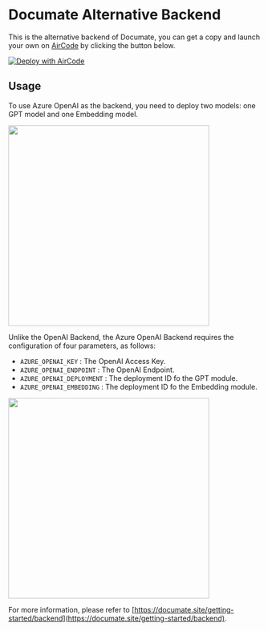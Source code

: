 # Documate Alternative Backend

This is the alternative backend of Documate, you can get a copy and launch your own on [AirCode](https://aircode.io) by clicking the button below.

[![Deploy with AirCode](https://aircode.io/aircode-deploy-button.svg)](https://aircode.io/dashboard?owner=AirCodeLabs&repo=documate&path=alternative-backends%2Fazure-openai&appname=Documate%20backend%20Azure%20OpenAI)

## Usage

To use Azure OpenAI as the backend, you need to deploy two models: one GPT model and one Embedding model.

<img src="https://aircode-yvo.b-cdn.net/resource/1695293654504-29kykwztv1p.jpg" width="400">

Unlike the OpenAI Backend, the Azure OpenAI Backend requires the configuration of four parameters, as follows:

- `AZURE_OPENAI_KEY` : The OpenAI Access Key.
- `AZURE_OPENAI_ENDPOINT` : The OpenAI Endpoint.
- `AZURE_OPENAI_DEPLOYMENT` : The deployment ID fo the GPT module.
- `AZURE_OPENAI_EMBEDDING` : The deployment ID fo the Embedding module.

<img src="https://aircode-yvo.b-cdn.net/resource/1695293476139-n2f95c7cea.jpg" width="400">

For more information, please refer to [https://documate.site/getting-started/backend](https://documate.site/getting-started/backend).